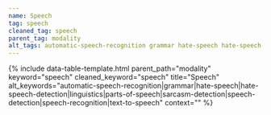 ```yaml
---
name: Speech
tag: speech
cleaned_tag: speech
parent_tag: modality
alt_tags: automatic-speech-recognition grammar hate-speech hate-speech-detection linguistics parts-of-speech sarcasm-detection speech-detection speech-recognition text-to-speech
---
```


{% include data-table-template.html 
  parent_path="modality" 
  keyword="speech" 
  cleaned_keyword="speech" 
  title="Speech"
  alt_keywords="automatic-speech-recognition|grammar|hate-speech|hate-speech-detection|linguistics|parts-of-speech|sarcasm-detection|speech-detection|speech-recognition|text-to-speech"
  context=""
%}

